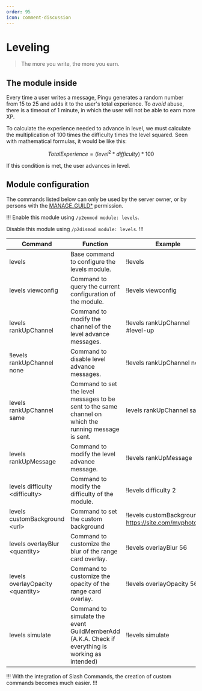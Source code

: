 ```yaml
---
order: 95
icon: comment-discussion
---
```


# Leveling
> The more you write, the more you earn.

## The module inside

Every time a user writes a message, Pingu generates a random number from 15 to 25 and adds it to the user's total experience. To _avoid_ abuse, there is a timeout of 1 minute, in which the user will not be able to earn more XP.

To calculate the experience needed to advance in level, we must calculate the multiplication of 100 times the difficulty times the level squared. Seen with mathematical formulas, it would be like this:

$$
Total Experience = (level^2 * difficulty) * 100
$$

If this condition is met, the user advances in level.

## Module configuration

The commands listed below can only be used by the server owner, or by persons with the [MANAGE_GUILD\*](https://discord.com/developers/docs/topics/permissions) permission.

!!!
Enable this module using `/p2enmod module: levels`.

Disable this module using `/p2dismod module: levels`.
!!!

| Command | Function | Example |
| -------------------------------------------------------------------- | ---------------------------------------------------------------------------------------------------------------------------------------------------------------- | -------------------------------------------------------------- |
| levels | Base command to configure the levels module. | !levels |
| levels viewconfig | Command to query the current configuration of the module.| !levels viewconfig |
| levels rankUpChannel | Command to modify the channel of the level advance messages. | !levels rankUpChannel #level-up |
| !levels rankUpChannel none | Command to disable level advance messages. | !levels rankUpChannel none |
| levels rankUpChannel same | Command to set the level messages to be sent to the same channel on which the running message is sent. | levels rankUpChannel same | 
| levels rankUpMessage | Command to modify the level advance message.| !levels rankUpMessage |
| levels difficulty \<difficulty> | Command to modify the difficulty of the module. | !levels difficulty 2 |
| levels customBackground \<url>| Command to set the custom background | !levels customBackground https://site.com/myphoto.png |
| levels overlayBlur \<quantity> | Command to customize the blur of the range card overlay. | !levels overlayBlur 56 | 
| levels overlayOpacity \<quantity> | Command to customize the opacity of the range card overlay. | !levels overlayOpacity 56 |
| levels simulate | Command to simulate the event GuildMemberAdd (A.K.A. Check if everything is working as intended) | !levels simulate |

!!!
With the integration of Slash Commands, the creation of custom commands becomes much easier.
!!!